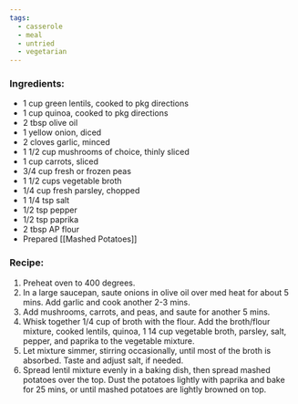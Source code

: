 ```yaml
---
tags:
  - casserole
  - meal
  - untried
  - vegetarian
---
```

### Ingredients:
- 1 cup green lentils, cooked to pkg directions
- 1 cup quinoa, cooked to pkg directions
- 2 tbsp olive oil
- 1 yellow onion, diced
- 2 cloves garlic, minced
- 1 1/2 cup mushrooms of choice, thinly sliced
- 1 cup carrots, sliced
- 3/4 cup fresh or frozen peas
- 1 1/2 cups vegetable broth
- 1/4 cup fresh parsley, chopped
- 1 1/4 tsp salt
- 1/2 tsp pepper
- 1/2 tsp paprika
- 2 tbsp AP flour
- Prepared [[Mashed Potatoes]]

### Recipe:
1. Preheat oven to 400 degrees. 
2. In a large saucepan, saute onions in olive oil over med heat for about 5 mins. Add garlic and cook another 2-3 mins. 
3. Add mushrooms, carrots, and peas, and saute for another 5 mins. 
4. Whisk together 1/4 cup of broth with the flour. Add the broth/flour mixture, cooked lentils, quinoa, 1 14 cup vegetable broth, parsley, salt, pepper, and paprika to the vegetable mixture. 
5. Let mixture simmer, stirring occasionally, until most of the broth is absorbed. Taste and adjust salt, if needed. 
6. Spread lentil mixture evenly in a baking dish, then spread mashed potatoes over the top. Dust the potatoes lightly with paprika and bake for 25 mins, or until mashed potatoes are lightly browned on top. 
